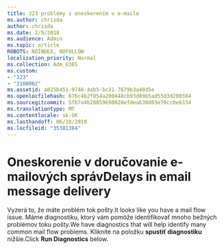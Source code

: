 ```yaml
---
title: 323 problémy s oneskorením v e-maile
ms.author: chrisda
author: chrisda
ms.date: 2/9/2018
ms.audience: Admin
ms.topic: article
ROBOTS: NOINDEX, NOFOLLOW
localization_priority: Normal
ms.collection: Adm_O365
ms.custom:
- "323"
- "3100002"
ms.assetid: a825b451-9746-4ab5-bc31-7679b3a48d5e
ms.openlocfilehash: 676c4b2f054a200448cb93d89b5ad55d3d200384
ms.sourcegitcommit: 5fb7a4b28859690020efdea630d03e70cc0e6334
ms.translationtype: MT
ms.contentlocale: sk-SK
ms.lasthandoff: 06/28/2019
ms.locfileid: "35381384"
---
```

# <a name="delays-in-email-message-delivery"></a><span data-ttu-id="e7a3b-102">Oneskorenie v doručovanie e-mailových správ</span><span class="sxs-lookup"><span data-stu-id="e7a3b-102">Delays in email message delivery</span></span>

<span data-ttu-id="e7a3b-103">Vyzerá to, že máte problém tok pošty.</span><span class="sxs-lookup"><span data-stu-id="e7a3b-103">It looks like you have a mail flow issue.</span></span> <span data-ttu-id="e7a3b-104">Máme diagnostiku, ktorý vám pomôže identifikovať mnoho bežných problémov toku pošty.</span><span class="sxs-lookup"><span data-stu-id="e7a3b-104">We have diagnostics that will help identify many common mail flow problems.</span></span> <span data-ttu-id="e7a3b-105">Kliknite na položku **spustiť diagnostiku** nižšie.</span><span class="sxs-lookup"><span data-stu-id="e7a3b-105">Click **Run Diagnostics** below.</span></span>

